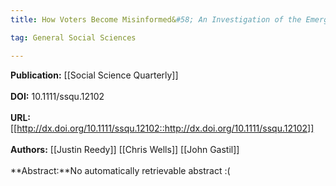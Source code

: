 ```yaml
---
title: How Voters Become Misinformed&#58; An Investigation of the Emergence and Consequences of False Factual Beliefs*

tag: General Social Sciences

---
```


**Publication:** [[Social Science Quarterly]]<br><br>**DOI:** 10.1111/ssqu.12102                                               
<br>**URL:**[[http://dx.doi.org/10.1111/ssqu.12102::http://dx.doi.org/10.1111/ssqu.12102]]<br><br>**Authors:** [[Justin Reedy]] [[Chris Wells]] [[John Gastil]] <br><br>**Abstract:**No automatically retrievable abstract :(


